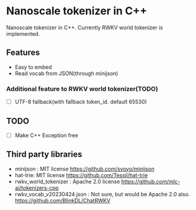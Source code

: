 # Nanoscale tokenizer in C++

Nanoscale tokenizer in C++.
Currently RWKV world tokenizer is implemented.

## Features

* Easy to embed
* Read vocab from JSON(through minijson)

### Additional feature to RWKV world tokenizer(TODO)

* [ ] UTF-8 fallback(with fallback token_id. default 65530)

## TODO

* [ ] Make C++ Exception free

## Third party libraries

* minijson : MIT license https://github.com/syoyo/minijson
* hat-trie: MIT license https://github.com/Tessil/hat-trie
* rwkv_world_tokenizer : Apache 2.0 license https://github.com/mlc-ai/tokenizers-cpp
* rwkv_vocab_v20230424.json : Not sure, but would be Apache 2.0 also. https://github.com/BlinkDL/ChatRWKV
  
